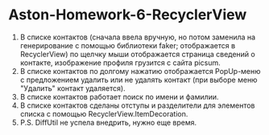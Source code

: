 # Aston-Homework-6-RecyclerView
 1. В списке контактов (сначала ввела вручную, но потом заменила на генерирование с помощью библиотеки faker; отображается в RecyclerView) по щелчку мыши отображается страница сведений о контакте, изображение профиля грузится с сайта picsum.
 2. В списке контактов по долгому нажатию отображается PopUp-меню с предложением удалить или не удалять контакт (при выборе меню "Удалить" контакт удаляется).
 3. В списке контактов работает поиск по имени и фамилии.
 4. В списке контактов сделаны отступы и разделители для элементов списка с помощью RecyclerView.ItemDecoration.
 5. P.S. DiffUtil не успела внедрить, нужно еще время.
